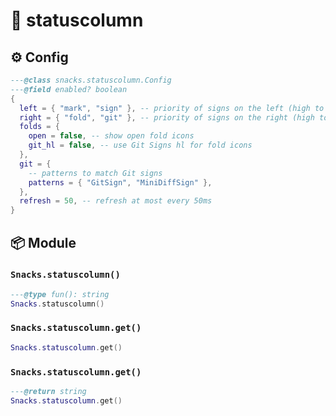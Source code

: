 # 🍿 statuscolumn

<!-- docgen -->

## ⚙️ Config

```lua
---@class snacks.statuscolumn.Config
---@field enabled? boolean
{
  left = { "mark", "sign" }, -- priority of signs on the left (high to low)
  right = { "fold", "git" }, -- priority of signs on the right (high to low)
  folds = {
    open = false, -- show open fold icons
    git_hl = false, -- use Git Signs hl for fold icons
  },
  git = {
    -- patterns to match Git signs
    patterns = { "GitSign", "MiniDiffSign" },
  },
  refresh = 50, -- refresh at most every 50ms
}
```

## 📦 Module

### `Snacks.statuscolumn()`

```lua
---@type fun(): string
Snacks.statuscolumn()
```

### `Snacks.statuscolumn.get()`

```lua
Snacks.statuscolumn.get()
```

### `Snacks.statuscolumn.get()`

```lua
---@return string
Snacks.statuscolumn.get()
```
